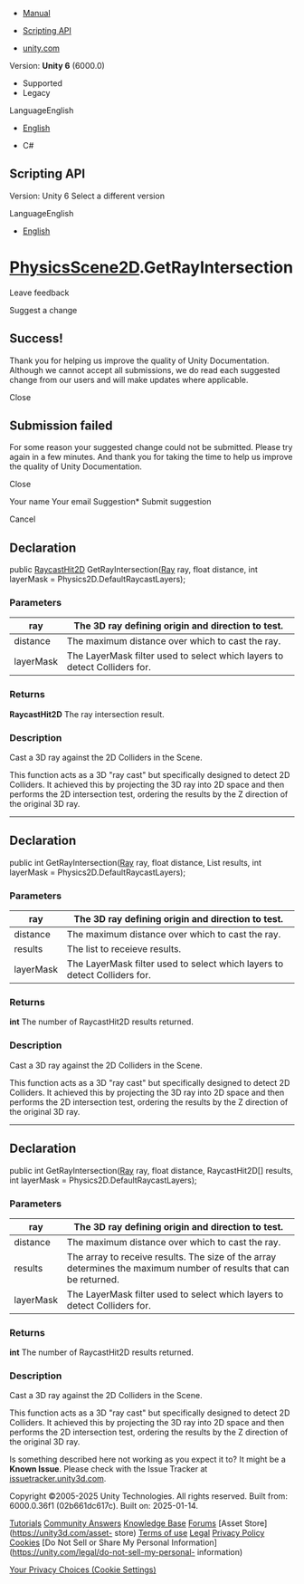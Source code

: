 [ ]()

  * [Manual](../Manual/index.html)
  * [Scripting API](../ScriptReference/index.html)

  * [unity.com](https://unity.com/)

Version: **Unity 6** (6000.0)

  * Supported
  * Legacy

LanguageEnglish

  * [English]()

  * C#

[ ](https://docs.unity3d.com)

## Scripting API

Version: Unity 6 Select a different version

LanguageEnglish

  * [English]()

#  [PhysicsScene2D](PhysicsScene2D.html).GetRayIntersection

Leave feedback

Suggest a change

## Success!

Thank you for helping us improve the quality of Unity Documentation. Although
we cannot accept all submissions, we do read each suggested change from our
users and will make updates where applicable.

Close

## Submission failed

For some reason your suggested change could not be submitted. Please <a>try
again</a> in a few minutes. And thank you for taking the time to help us
improve the quality of Unity Documentation.

Close

Your name Your email Suggestion* Submit suggestion

Cancel

[ ]()

## Declaration

public [RaycastHit2D](RaycastHit2D.html) GetRayIntersection([Ray](Ray.html)
ray, float distance, int layerMask = Physics2D.DefaultRaycastLayers);

### Parameters

ray | The 3D ray defining origin and direction to test.  
---|---  
distance | The maximum distance over which to cast the ray.  
layerMask | The LayerMask filter used to select which layers to detect Colliders for.  
  
### Returns

**RaycastHit2D** The ray intersection result.

### Description

Cast a 3D ray against the 2D Colliders in the Scene.

This function acts as a 3D "ray cast" but specifically designed to detect 2D
Colliders. It achieved this by projecting the 3D ray into 2D space and then
performs the 2D intersection test, ordering the results by the Z direction of
the original 3D ray.

* * *

## Declaration

public int GetRayIntersection([Ray](Ray.html) ray, float distance,
List<RaycastHit2D> results, int layerMask = Physics2D.DefaultRaycastLayers);

### Parameters

ray | The 3D ray defining origin and direction to test.  
---|---  
distance | The maximum distance over which to cast the ray.  
results | The list to receieve results.  
layerMask | The LayerMask filter used to select which layers to detect Colliders for.  
  
### Returns

**int** The number of RaycastHit2D results returned.

### Description

Cast a 3D ray against the 2D Colliders in the Scene.

This function acts as a 3D "ray cast" but specifically designed to detect 2D
Colliders. It achieved this by projecting the 3D ray into 2D space and then
performs the 2D intersection test, ordering the results by the Z direction of
the original 3D ray.

* * *

## Declaration

public int GetRayIntersection([Ray](Ray.html) ray, float distance,
RaycastHit2D[] results, int layerMask = Physics2D.DefaultRaycastLayers);

### Parameters

ray | The 3D ray defining origin and direction to test.  
---|---  
distance | The maximum distance over which to cast the ray.  
results | The array to receive results. The size of the array determines the maximum number of results that can be returned.  
layerMask | The LayerMask filter used to select which layers to detect Colliders for.  
  
### Returns

**int** The number of RaycastHit2D results returned.

### Description

Cast a 3D ray against the 2D Colliders in the Scene.

This function acts as a 3D "ray cast" but specifically designed to detect 2D
Colliders. It achieved this by projecting the 3D ray into 2D space and then
performs the 2D intersection test, ordering the results by the Z direction of
the original 3D ray.

Is something described here not working as you expect it to? It might be a
**Known Issue**. Please check with the Issue Tracker at
[issuetracker.unity3d.com](https://issuetracker.unity3d.com).

Copyright ©2005-2025 Unity Technologies. All rights reserved. Built from:
6000.0.36f1 (02b661dc617c). Built on: 2025-01-14.

[Tutorials](https://unity3d.com/learn) [Community
Answers](https://answers.unity3d.com) [Knowledge
Base](https://support.unity3d.com/hc/en-us)
[Forums](https://forum.unity3d.com) [Asset Store](https://unity3d.com/asset-
store) [Terms of use](https://docs.unity3d.com/Manual/TermsOfUse.html)
[Legal](https://unity.com/legal) [Privacy
Policy](https://unity.com/legal/privacy-policy)
[Cookies](https://unity.com/legal/cookie-policy) [Do Not Sell or Share My
Personal Information](https://unity.com/legal/do-not-sell-my-personal-
information)

[Your Privacy Choices (Cookie Settings)](javascript:void\(0\);)

